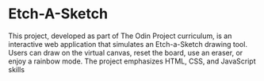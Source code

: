 # Etch-A-Sketch
This project, developed as part of The Odin Project curriculum, is an interactive web application that simulates an Etch-a-Sketch drawing tool. Users can draw on the virtual canvas, reset the board, use an eraser, or enjoy a rainbow mode. The project emphasizes HTML, CSS, and JavaScript skills
